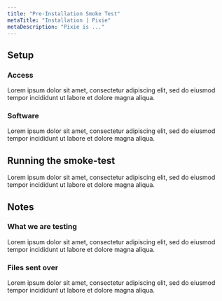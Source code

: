 ```yaml
---
title: "Pre-Installation Smoke Test"
metaTitle: "Installation | Pixie"
metaDescription: "Pixie is ..."
---
```



## Setup

### Access

Lorem ipsum dolor sit amet, consectetur adipiscing elit, sed do eiusmod tempor incididunt ut labore et dolore magna aliqua.

### Software

Lorem ipsum dolor sit amet, consectetur adipiscing elit, sed do eiusmod tempor incididunt ut labore et dolore magna aliqua.

## Running the smoke-test

Lorem ipsum dolor sit amet, consectetur adipiscing elit, sed do eiusmod tempor incididunt ut labore et dolore magna aliqua.

## Notes

### What we are testing

Lorem ipsum dolor sit amet, consectetur adipiscing elit, sed do eiusmod tempor incididunt ut labore et dolore magna aliqua.

### Files sent over

Lorem ipsum dolor sit amet, consectetur adipiscing elit, sed do eiusmod tempor incididunt ut labore et dolore magna aliqua.
